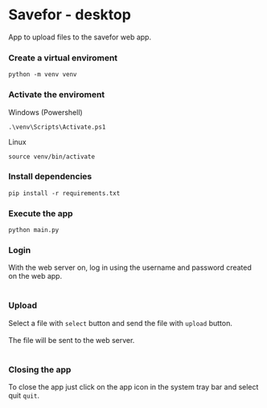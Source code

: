 # Savefor - desktop

App to upload files to the savefor web app.

### Create a virtual enviroment
```
python -m venv venv
```

### Activate the enviroment

Windows (Powershell)
```
.\venv\Scripts\Activate.ps1
```

Linux
```
source venv/bin/activate
```

### Install dependencies
```
pip install -r requirements.txt
```

### Execute the app
```
python main.py
```

### Login

With the web server on, log in using the username and password created on the web app.<br><br>

### Upload

Select a file with ``select`` button and send the file with ``upload`` button.<br><br>
The file will be sent to the web server.<br><br>

### Closing the app

To close the app just click on the app icon in the system tray bar and select quit ```quit```.
